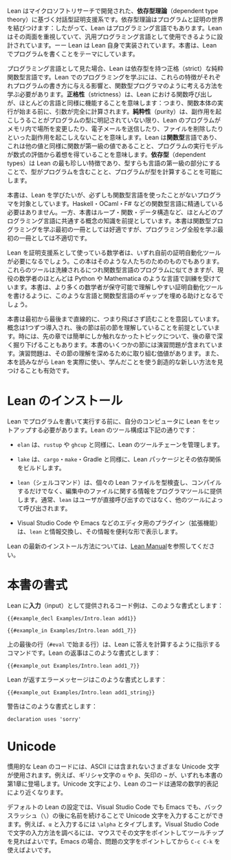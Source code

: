 <!-- Lean is an interactive theorem prover developed at Microsoft Research, based on dependent type theory.
Dependent type theory unites the worlds of programs and proofs; thus, Lean is also a programming language.
Lean takes its dual nature seriously, and it is designed to be suitable for use as a general-purpose programming language—Lean is even implemented in itself.
This book is about writing programs in Lean. -->

Lean はマイクロソフトリサーチで開発された、**依存型理論**（dependent type theory）に基づく対話型証明支援系です。依存型理論はプログラムと証明の世界を結びつけます：したがって、Lean はプログラミング言語でもあります。Lean はその両面を重視していて、汎用プログラミング言語として使用できるように設計されています。ーー Lean は Lean 自身で実装されています。本書は、Lean でプログラムを書くことをテーマにしています。

<!-- When viewed as a programming language, Lean is a strict pure functional language with dependent types.
A large part of learning to program with Lean consists of learning how each of these attributes affects the way programs are written, and how to think like a functional programmer.
_Strictness_ means that function calls in Lean work similarly to the way they do in most languages: the arguments are fully computed before the function's body begins running.
_Purity_ means that Lean programs cannot have side effects such as modifying locations in memory, sending emails, or deleting files without the program's type saying so.
Lean is a _functional_ language in the sense that functions are first-class values like any other and that the execution model is inspired by the evaluation of mathematical expressions.
_Dependent types_, which are the most unusual feature of Lean, make types into a first-class part of the language, allowing types to contain programs and programs to compute types. -->

プログラミング言語として見た場合、Lean は依存型を持つ正格（strict）な純粋関数型言語です。Lean でのプログラミングを学ぶには、これらの特徴がそれぞれプログラムの書き方に与える影響と、関数型プログラマのように考える方法を学ぶ必要があります。**正格性**（strictness）は、Lean における関数呼び出しが、ほとんどの言語と同様に機能することを意味します：つまり、関数本体の実行が始まる前に、引数が完全に計算されます。**純粋性**（purity）は、副作用を起こしうることがプログラムの型に明記されていない限り、Lean のプログラムがメモリ内で場所を変更したり、電子メールを送信したり、ファイルを削除したりといった副作用を起こしえないことを意味します。Lean は**関数型**言語であり、これは他の値と同様に関数が第一級の値であることと、プログラムの実行モデルが数式の評価から着想を得ていることを意味します。**依存型**（dependent types）は Lean の最も珍しい特徴であり、型すらも言語の第一級の部分にすることで、型がプログラムを含むことと、プログラムが型を計算することを可能にします。

<!-- This book is intended for programmers who want to learn Lean, but who have not necessarily used a functional programming language before.
Familiarity with functional languages such as Haskell, OCaml, or F# is not required.
On the other hand, this book does assume knowledge of concepts like loops, functions, and data structures that are common to most programming languages.
While this book is intended to be a good first book on functional programming, it is not a good first book on programming in general. -->

本書は、Lean を学びたいが、必ずしも関数型言語を使ったことがないプログラマを対象としています。Haskell・OCaml・F# などの関数型言語に精通している必要はありません。一方、本書はループ・関数・データ構造など、ほとんどのプログラミング言語に共通する概念の知識を前提としています。本書は関数型プログラミングを学ぶ最初の一冊としては好適ですが、プログラミング全般を学ぶ最初の一冊としては不適切です。

<!-- Mathematicians who are using Lean as a proof assistant will likely need to write custom proof automation tools at some point.
This book is also for them.
As these tools become more sophisticated, they begin to resemble programs in functional languages, but most working mathematicians are trained in languages like Python and Mathematica.
This book can help bridge the gap, empowering more mathematicians to write maintainable and understandable proof automation tools. -->

Lean を証明支援系として使っている数学者は、いずれ自前の証明自動化ツールが必要になるでしょう。この本はそのような人たちのためのものでもあります。これらのツールは洗練されるにつれ関数型言語のプログラムに似てきますが、現役の数学者のほとんどは Python や Mathematica のような言語で訓練を受けています。本書は、より多くの数学者が保守可能で理解しやすい証明自動化ツールを書けるように、このような言語と関数型言語のギャップを埋める助けとなるでしょう。

<!-- This book is intended to be read linearly, from the beginning to the end.
Concepts are introduced one at a time, and later sections assume familiarity with earlier sections.
Sometimes, later chapters will go into depth on a topic that was only briefly addressed earlier on.
Some sections of the book contain exercises.
These are worth doing, in order to cement your understanding of the section.
It is also useful to explore Lean as you read the book, finding creative new ways to use what you have learned. -->

本書は最初から最後まで直線的に、つまり飛ばさず読むことを意図しています。概念は1つずつ導入され、後の節は前の節を理解していることを前提としています。時には、先の章では簡単にしか触れなかったトピックについて、後の章で深く掘り下げることもあります。本書のいくつかの節には演習問題が含まれています。演習問題は、その節の理解を深めるために取り組む価値があります。また、本を読みながら Lean を実際に使い、学んだことを使う創造的な新しい方法を見つけることも有効です。

<!-- # Getting Lean -->
# Lean のインストール

<!-- Before writing and running programs written in Lean, you'll need to set up Lean on your own computer.
The Lean tooling consists of the following: -->

Lean でプログラムを書いて実行する前に、自分のコンピュータに Lean をセットアップする必要があります。Lean のツール構成は下記の通りです：

 <!-- * `elan` manages the Lean compiler toolchains, similarly to `rustup` or `ghcup`. -->
 * `elan` は、`rustup` や `ghcup` と同様に、Lean のツールチェーンを管理します。
 <!-- * `lake` builds Lean packages and their dependencies, similarly to `cargo`, `make`, or Gradle. -->
 * `lake` は、`cargo`・`make`・Gradle と同様に、Lean パッケージとその依存関係をビルドします。
 <!-- * `lean` type checks and compiles individual Lean files as well as providing information to programmer tools about files that are currently being written.
   Normally, `lean` is invoked by other tools rather than directly by users. -->
 * `lean`（シェルコマンド）は、個々の Lean ファイルを型検査し、コンパイルするだけでなく、編集中のファイルに関する情報をプログラマツールに提供します。通常、`lean` はユーザが直接呼び出すのではなく、他のツールによって呼び出されます。
 <!-- * Plugins for editors, such as Visual Studio Code or Emacs, that communicate with `lean` and present its information conveniently. -->
 * Visual Studio Code や Emacs などのエディタ用のプラグイン（拡張機能）は、`lean` と情報交換し、その情報を便利な形で表示します。

<!-- Please refer to the [Lean manual](https://leanprover.github.io/lean4/doc/quickstart.html) for up-to-date instructions for installing Lean. -->

Lean の最新のインストール方法については、[Lean Manual](https://leanprover.github.io/lean4/doc/quickstart.html)を参照してください。

<!-- # Typographical Conventions -->
# 本書の書式

<!-- Code examples that are provided to Lean as _input_ are formatted like this: -->

Lean に**入力**（input）として提供されるコード例は、このような書式とします：

```lean
{{#example_decl Examples/Intro.lean add1}}

{{#example_in Examples/Intro.lean add1_7}}
```

<!-- The last line above (beginning with `#eval`) is a command that instructs Lean to calculate an answer.
Lean's replies are formatted like this: -->

上の最後の行（`#eval` で始まる行）は、Lean に答えを計算するように指示するコマンドです。Lean の返事はこのような書式とします：

```output info
{{#example_out Examples/Intro.lean add1_7}}
```

<!-- Error messages returned by Lean are formatted like this: -->

Lean が返すエラーメッセージはこのような書式とします：

```output error
{{#example_out Examples/Intro.lean add1_string}}
```

<!-- Warnings are formatted like this: -->

警告はこのような書式とします：

```output warning
declaration uses 'sorry'
```

<!-- # Unicode -->
# Unicode

<!-- Idiomatic Lean code makes use of a variety of Unicode characters that are not part of ASCII.
For instance, Greek letters like `α` and `β` and the arrow `→` both occur in the first chapter of this book.
This allows Lean code to more closely resemble ordinary mathematical notation. -->

慣用的な Lean のコードには、ASCII には含まれないさまざまな Unicode 文字が使用されます。例えば、ギリシャ文字の `α` や `β`、矢印の `→` が、いずれも本書の第1章に登場します。Unicode 文字により、Lean のコードは通常の数学的表記により近くなります。

<!-- With the default Lean settings, both Visual Studio Code and Emacs allow these characters to be typed with a backslash (`\`) followed by a name.
For example, to enter `α`, type `\alpha`.
To find out how to type a character in Visual Studio Code, point the mouse at it and look at the tooltip.
In Emacs, use `C-c C-k` with point on the character in question. -->

デフォルトの Lean の設定では、Visual Studio Code でも Emacs でも、バックスラッシュ（`\`）の後に名前を続けることで Unicode 文字を入力することができます。例えば、`α` と入力するには `\alpha` とタイプします。Visual Studio Code で文字の入力方法を調べるには、マウスでその文字をポイントしてツールチップを見ればよいです。Emacs の場合、問題の文字をポイントしてから `C-c C-k` を使えばよいです。

